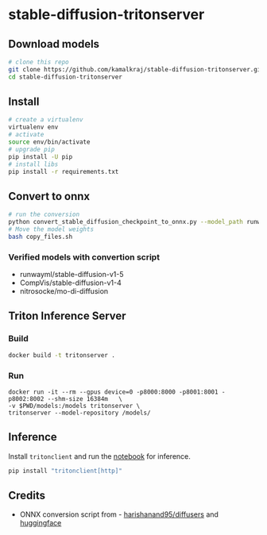 # stable-diffusion-tritonserver


## Download models
```bash
# clone this repo
git clone https://github.com/kamalkraj/stable-diffusion-tritonserver.git
cd stable-diffusion-tritonserver
```

## Install
```bash
# create a virtualenv
virtualenv env
# activate
source env/bin/activate
# upgrade pip
pip install -U pip
# install libs
pip install -r requirements.txt
```

## Convert to onnx
```bash
# run the conversion
python convert_stable_diffusion_checkpoint_to_onnx.py --model_path runwayml/stable-diffusion-v1-5 --output_path stable-diffusion-onnx --opset 16 --fp16
# Move the model weights
bash copy_files.sh
```

### Verified models with convertion script
- runwayml/stable-diffusion-v1-5
- CompVis/stable-diffusion-v1-4
- nitrosocke/mo-di-diffusion


## Triton Inference Server

### Build
```bash
docker build -t tritonserver .
```

### Run
```
docker run -it --rm --gpus device=0 -p8000:8000 -p8001:8001 -p8002:8002 --shm-size 16384m   \
-v $PWD/models:/models tritonserver \
tritonserver --model-repository /models/
```


## Inference

Install `tritonclient` and run the [notebook](Inference.ipynb) for inference.
```bash
pip install "tritonclient[http]"
```

## Credits
- ONNX conversion script from - [harishanand95/diffusers](https://github.com/harishanand95/diffusers/blob/dml/examples/inference/save_onnx.py) and [huggingface](https://github.com/huggingface/diffusers)

